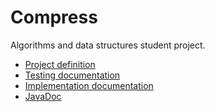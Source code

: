 # Compress

Algorithms and data structures student project.

* [Project definition](documentation/project_definition.md)
* [Testing documentation](documentation/performance.md)
* [Implementation documentation](documentation/implementation.md)
* [JavaDoc](https://htmlpreview.github.io/?https://github.com/yussiv/Compress/javadoc/index.html)
